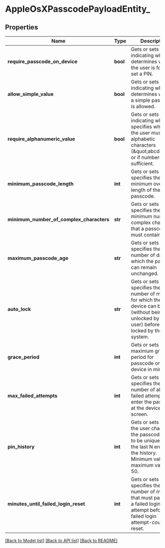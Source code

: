 # AppleOsXPasscodePayloadEntity_

## Properties
Name | Type | Description | Notes
------------ | ------------- | ------------- | -------------
**require_passcode_on_device** | **bool** | Gets or sets a value indicating whether determines whether the user is forced to set a PIN. | [optional] 
**allow_simple_value** | **bool** | Gets or sets a value indicating whether determines whether a simple passcode is allowed. | [optional] 
**require_alphanumeric_value** | **bool** | Gets or sets a value indicating whether specifies whether the user must enter alphabetic characters (\&quot;abcd\&quot;), or if numbers are sufficient. | [optional] 
**minimum_passcode_length** | **int** | Gets or sets specifies the minimum overall length of the passcode. | [optional] 
**minimum_number_of_complex_characters** | **str** | Gets or sets specifies the minimum number of complex characters that a passcode must contain. | [optional] 
**maximum_passcode_age** | **str** | Gets or sets specifies the number of days for which the passcode can remain unchanged. | [optional] 
**auto_lock** | **str** | Gets or sets specifies the number of minutes for which the device can be idle (without being unlocked by the user) before it gets locked by the system. | [optional] 
**grace_period** | **int** | Gets or sets maximum grace period for passcode on the device in minutes. | [optional] 
**max_failed_attempts** | **int** | Gets or sets specifies the number of allowed failed attempts to enter the passcode at the device&#39;s lock screen. | [optional] 
**pin_history** | **int** | Gets or sets when the user changes the passcode, it has to be unique within the last N entries in the history. Minimum value is 1, maximum value is 50. | [optional] 
**minutes_until_failed_login_reset** | **int** | Gets or sets specifies the number of minutes that must pass after a failed login attempt before the failed login attempt-counter is reset. | [optional] 

[[Back to Model list]](../README.md#documentation-for-models) [[Back to API list]](../README.md#documentation-for-api-endpoints) [[Back to README]](../README.md)



